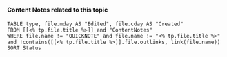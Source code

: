 #### Content Notes related to this topic
```dataview
TABLE type, file.mday AS "Edited", file.cday AS "Created"
FROM [[<% tp.file.title %>]] and "ContentNotes"
WHERE file.name != "QUICKNOTE" and file.name != "<% tp.file.title %>" and !contains([[<% tp.file.title %>]].file.outlinks, link(file.name))
SORT Status
```
